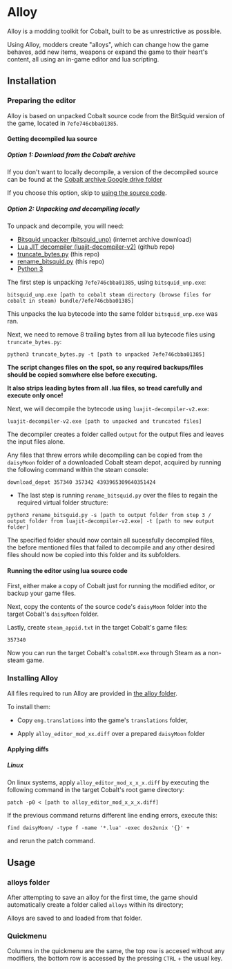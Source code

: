 # Alloy

Alloy is a modding toolkit for Cobalt, built to be as unrestrictive as possible.

Using Alloy, modders create "alloys", which can change how the game behaves, add new items, weapons or expand the game to their heart's content, all using an in-game editor and lua scripting.

## Installation

### Preparing the editor

Alloy is based on unpacked Cobalt source code from the BitSquid version of the game, located in `7efe746cbba01385`.  

#### Getting decompiled lua source
##### Option 1: Download from the Cobalt archive
If you don't want to locally decompile, a version of the decompiled source can be found at the [Cobalt archive Google drive folder](https://drive.google.com/drive/folders/10Tw1c530qnA5l3P6u1jRyzI9fa3sEWz5?usp=drive_link)

If you choose this option, skip to [using the source code](#running-the-editor-using-lua-source-code).

##### Option 2: Unpacking and decompiling locally

To unpack and decompile, you will need:  

- [Bitsquid unpacker (bitsquid_unp)](https://web.archive.org/web/20221018164344/https://zenhax.com/download/file.php?id=959&sid=b46f061347c43223468aa896550bd9eb) (internet archive download)
- [Lua JIT decompiler (luajit-decompiler-v2)](https://github.com/marsinator358/luajit-decompiler-v2) (github repo)  
- [truncate_bytes.py](/truncate_bytes.py) (this repo)  
- [rename_bitsquid.py](/rename_bitsquid.py) (this repo)  
- [Python 3](https://www.python.org/downloads/)

The first step is unpacking `7efe746cbba01385`, using `bitsquid_unp.exe`:  
```
bitsquid_unp.exe [path to cobalt steam directory (browse files for cobalt in steam) bundle/7efe746cbba01385]
```

This unpacks the lua bytecode into the same folder `bitsquid_unp.exe` was ran.

Next, we need to remove 8 trailing bytes from all lua bytecode files using `truncate_bytes.py`:
```
python3 truncate_bytes.py -t [path to unpacked 7efe746cbba01385]
```

**The script changes files on the spot, so any required backups/files should be copied somwhere else before executing.**

**It also strips leading bytes from all .lua files, so tread carefully and execute only once!**
 
Next, we will decompile the bytecode using `luajit-decompiler-v2.exe`:

```
luajit-decompiler-v2.exe [path to unpacked and truncated files]
```

The decompiler creates a folder called `output` for the output files and leaves the input files alone.

Any files that threw errors while decompiling can be copied from the `daisyMoon` folder of a downloaded Cobalt steam depot, acquired by running the following command within the steam console:  

```
download_depot 357340 357342 4393965309640351424
```

- The last step is running `rename_bitsquid.py` over the files to regain the required virtual folder structure:
  
```
python3 rename_bitsquid.py -s [path to output folder from step 3 / output folder from luajit-decompiler-v2.exe] -t [path to new output folder]
```

The specified folder should now contain all sucessfully decompiled files, the before mentioned files that failed to decompile and any other desired files should now be copied into this folder and its subfolders.  

#### Running the editor using lua source code
First, either make a copy of Cobalt just for running the modified editor, or backup your game files.  

Next, copy the contents of the source code's `daisyMoon` folder into the target Cobalt's `daisyMoon` folder.  

Lastly, create `steam_appid.txt` in the target Cobalt's game files:

```
357340
```

Now you can run the target Cobalt's `cobaltDM.exe` through Steam as a non-steam game.  

### Installing Alloy

All files required to run Alloy are provided in [the alloy folder](/alloy).

To install them:

- Copy `eng.translations` into the game's `translations` folder,

- Apply `alloy_editor_mod_xx.diff` over a prepared `daisyMoon` folder

#### Applying diffs

##### Linux

On linux systems, apply `alloy_editor_mod_x_x_x.diff` by executing the following command in the target Cobalt's root game directory:

```
patch -p0 < [path to alloy_editor_mod_x_x_x.diff]
```

If the previous command returns different line ending errors, execute this:  

```
find daisyMoon/ -type f -name '*.lua' -exec dos2unix '{}' +
```

and rerun the patch command.

## Usage

### alloys folder

After attempting to save an alloy for the first time, the game should automatically create a folder called `alloys` within its directory;

Alloys are saved to and loaded from that folder.

### Quickmenu

Columns in the quickmenu are the same, the top row is accesed without any modifiers, the bottom row is accessed by the pressing `CTRL` + the usual key.
